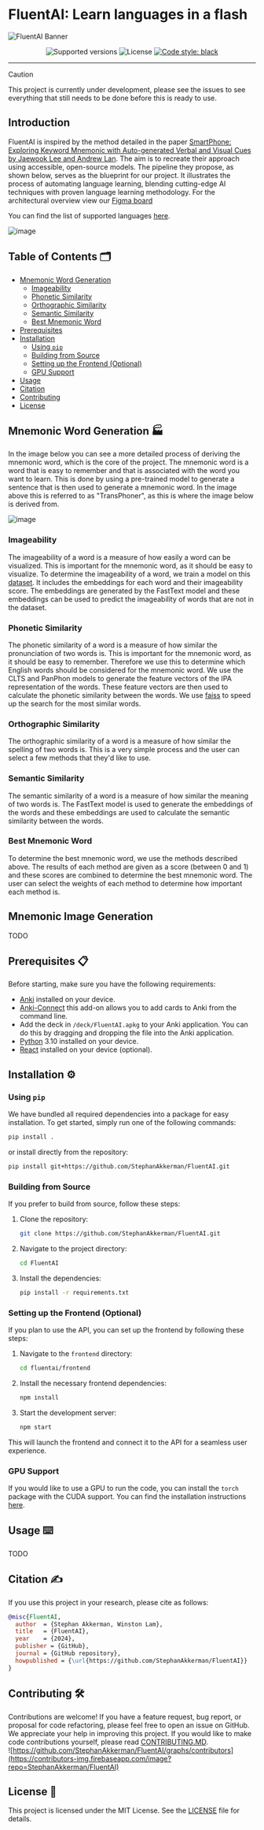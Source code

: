 # FluentAI: Learn languages in a flash

![FluentAI Banner](img/banner-withbg.jpg)

<p align="center">
  <img src="https://img.shields.io/badge/python-3.10-blue.svg" alt="Supported versions">
  <img src="https://img.shields.io/github/license/StephanAkkerman/FluentAI.svg?color=brightgreen" alt="License">
  <a href="https://github.com/psf/black"><img src="https://img.shields.io/badge/code%20style-black-000000.svg" alt="Code style: black"></a>
</p>

---

> [!CAUTION]
> This project is currently under development, please see the issues to see everything that still needs to be done before this is ready to use.

## Introduction

FluentAI is inspired by the method detailed in the paper [SmartPhone: Exploring Keyword Mnemonic with Auto-generated Verbal and Visual Cues by Jaewook Lee and Andrew Lan](https://arxiv.org/pdf/2305.10436.pdf). The aim is to recreate their approach using accessible, open-source models.
The pipeline they propose, as shown below, serves as the blueprint for our project. It illustrates the process of automating language learning, blending cutting-edge AI techniques with proven language learning methodology.
For the architectural overview view our [Figma board](https://www.figma.com/board/zkIYtrCM3ri0ER62p4WiEt/Architectural-Overview?node-id=0-1&t=6vREjL5A8JitOAeG-1)

You can find the list of supported languages [here](supported-languages.md).

![image](https://github.com/StephanAkkerman/FluentAI/assets/45365128/c9ca3190-b136-453d-91cd-f785eac11fa3)

## Table of Contents 🗂

- [Mnemonic Word Generation](#mnemonic-word-generation-)
  - [Imageability](#imageability)
  - [Phonetic Similarity](#phonetic-similarity)
  - [Orthographic Similarity](#orthographic-similarity)
  - [Semantic Similarity](#semantic-similarity)
  - [Best Mnemonic Word](#best-mnemonic-word)
- [Prerequisites](#prerequisites-)
- [Installation](#installation-)
    - [Using `pip`](#using-pip)
    - [Building from Source](#building-from-source)
    - [Setting up the Frontend (Optional)](#setting-up-the-frontend-optional)
    - [GPU Support](#gpu-support)
- [Usage](#usage-)
- [Citation](#citation-)
- [Contributing](#contributing-)
- [License](#license-)

## Mnemonic Word Generation 🏭

In the image below you can see a more detailed process of deriving the mnemonic word, which is the core of the project. The mnemonic word is a word that is easy to remember and that is associated with the word you want to learn. This is done by using a pre-trained model to generate a sentence that is then used to generate a mnemonic word. In the image above this is referred to as "TransPhoner", as this is where the image below is derived from.

![image](https://github.com/user-attachments/assets/d6914bb2-308c-4612-ae7d-df04455bfeae)

### Imageability

The imageability of a word is a measure of how easily a word can be visualized. This is important for the mnemonic word, as it should be easy to visualize. To determine the imageability of a word, we train a model on this [dataset](https://huggingface.co/datasets/StephanAkkerman/imageability). It includes the embeddings for each word and their imageability score. The embeddings are generated by the FastText model and these embeddings can be used to predict the imageability of words that are not in the dataset.

### Phonetic Similarity

The phonetic similarity of a word is a measure of how similar the pronunciation of two words is. This is important for the mnemonic word, as it should be easy to remember. Therefore we use this to determine which English words should be considered for the mnemonic word. We use the CLTS and PanPhon models to generate the feature vectors of the IPA representation of the words. These feature vectors are then used to calculate the phonetic similarity between the words. We use [faiss](https://github.com/facebookresearch/faiss) to speed up the search for the most similar words.

### Orthographic Similarity

The orthographic similarity of a word is a measure of how similar the spelling of two words is. This is a very simple process and the user can select a few methods that they'd like to use.

### Semantic Similarity

The semantic similarity of a word is a measure of how similar the meaning of two words is. The FastText model is used to generate the embeddings of the words and these embeddings are used to calculate the semantic similarity between the words.

### Best Mnemonic Word

To determine the best mnemonic word, we use the methods described above. The results of each method are given as a score (between 0 and 1) and these scores are combined to determine the best mnemonic word. The user can select the weights of each method to determine how important each method is.

## Mnemonic Image Generation

TODO

## Prerequisites 📋

Before starting, make sure you have the following requirements:

- [Anki](https://apps.ankiweb.net/) installed on your device.
- [Anki-Connect](https://foosoft.net/projects/anki-connect/) this add-on allows you to add cards to Anki from the command line.
- Add the deck in `/deck/FluentAI.apkg` to your Anki application. You can do this by dragging and dropping the file into the Anki application.
- [Python](https://www.python.org/downloads/) 3.10 installed on your device.
- [React](https://react.dev) installed on your device (optional).

## Installation ⚙️

### Using `pip`

We have bundled all required dependencies into a package for easy installation. To get started, simply run one of the following commands:

```bash
pip install .
```

or install directly from the repository:

```bash
pip install git+https://github.com/StephanAkkerman/FluentAI.git
```

### Building from Source

If you prefer to build from source, follow these steps:

1. Clone the repository:

   ```bash
   git clone https://github.com/StephanAkkerman/FluentAI.git
   ```

2. Navigate to the project directory:

   ```bash
   cd FluentAI
   ```

3. Install the dependencies:

   ```bash
   pip install -r requirements.txt
   ```

### Setting up the Frontend (Optional)

If you plan to use the API, you can set up the frontend by following these steps:

1. Navigate to the `frontend` directory:

   ```bash
   cd fluentai/frontend
   ```

2. Install the necessary frontend dependencies:

   ```bash
   npm install
   ```

3. Start the development server:

   ```bash
   npm start
   ```

This will launch the frontend and connect it to the API for a seamless user experience.

### GPU Support

If you would like to use a GPU to run the code, you can install the `torch` package with the CUDA support. You can find the installation instructions [here](https://pytorch.org/get-started/locally/).

## Usage ⌨️

TODO

## Citation ✍️

If you use this project in your research, please cite as follows:

```bibtex
@misc{FluentAI,
  author  = {Stephan Akkerman, Winston Lam},
  title   = {FluentAI},
  year    = {2024},
  publisher = {GitHub},
  journal = {GitHub repository},
  howpublished = {\url{https://github.com/StephanAkkerman/FluentAI}}
}
```

## Contributing 🛠

Contributions are welcome! If you have a feature request, bug report, or proposal for code refactoring, please feel free to open an issue on GitHub. We appreciate your help in improving this project.
If you would like to make code contributions yourself, please read [CONTRIBUTING.MD](CONTRIBUTING.md).\
![https://github.com/StephanAkkerman/FluentAI/graphs/contributors](https://contributors-img.firebaseapp.com/image?repo=StephanAkkerman/FluentAI)

## License 📜

This project is licensed under the MIT License. See the [LICENSE](LICENSE) file for details.
